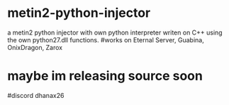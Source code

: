 # metin2-python-injector
a metin2 python injector with own python interpreter writen on C++ using the own python27.dll functions.
#works on Eternal Server, Guabina, OnixDragon, Zarox
# maybe im releasing source soon
#discord dhanax26
